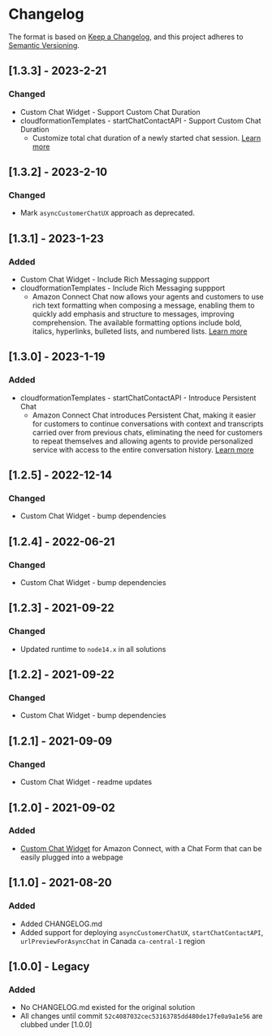 # Changelog

The format is based on [Keep a Changelog](https://keepachangelog.com/en/1.0.0/),
and this project adheres to [Semantic Versioning](https://semver.org/spec/v2.0.0.html).

## [1.3.3] - 2023-2-21
### Changed
- Custom Chat Widget - Support Custom Chat Duration
- cloudformationTemplates - startChatContactAPI - Support Custom Chat Duration
  - Customize total chat duration of a newly started chat session. [Learn more](https://docs.aws.amazon.com/connect/latest/APIReference/API_StartChatContact.html#connect-StartChatContact-request-ChatDurationInMinutes)

## [1.3.2] - 2023-2-10
### Changed
- Mark `asyncCustomerChatUX` approach as deprecated.

## [1.3.1] - 2023-1-23
### Added
- Custom Chat Widget - Include Rich Messaging suppport
- cloudformationTemplates - Include Rich Messaging suppport
  - Amazon Connect Chat now allows your agents and customers to use rich text formatting when composing a message, enabling them to quickly add emphasis and structure to messages, improving comprehension. The available formatting options include bold, italics, hyperlinks, bulleted lists, and numbered lists. [Learn more](https://docs.aws.amazon.com/connect/latest/adminguide/enable-text-formatting-chat.html)

## [1.3.0] - 2023-1-19
### Added
- cloudformationTemplates - startChatContactAPI - Introduce Persistent Chat
  - Amazon Connect Chat introduces Persistent Chat, making it easier for customers to continue conversations with context and transcripts carried over from previous chats, eliminating the need for customers to repeat themselves and allowing agents to provide personalized service with access to the entire conversation history. [Learn more](https://docs.aws.amazon.com/connect/latest/adminguide/chat-persistence.html)

## [1.2.5] - 2022-12-14
### Changed
- Custom Chat Widget - bump dependencies

## [1.2.4] - 2022-06-21
### Changed
- Custom Chat Widget - bump dependencies

## [1.2.3] - 2021-09-22
### Changed 
 - Updated runtime to `node14.x` in all solutions 

## [1.2.2] - 2021-09-22
### Changed
 - Custom Chat Widget - bump dependencies

## [1.2.1] - 2021-09-09
### Changed
 - Custom Chat Widget - readme updates


## [1.2.0] - 2021-09-02
### Added
 - [Custom Chat Widget](/customChatWidget/README.md) for Amazon Connect, with a Chat Form that can be easily plugged into a webpage


## [1.1.0] - 2021-08-20
### Added
- Added CHANGELOG.md
- Added support for deploying `asyncCustomerChatUX`, `startChatContactAPI`, `urlPreviewForAsyncChat` in Canada `ca-central-1` region

## [1.0.0] - Legacy
### Added
- No CHANGELOG.md existed for the original solution
- All changes until commit `52c4087032cec53163785dd480de17fe0a9a1e56` are clubbed under [1.0.0]
